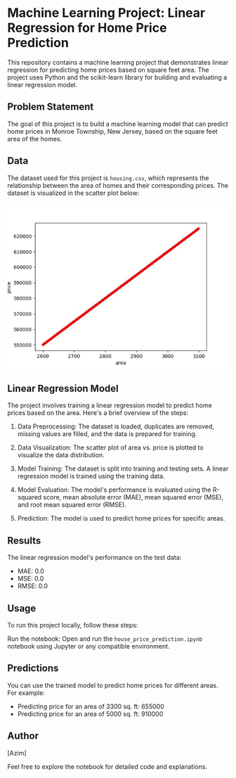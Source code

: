 # Machine Learning Project: Linear Regression for Home Price Prediction

This repository contains a machine learning project that demonstrates linear regression for predicting home prices based on square feet area. The project uses Python and the scikit-learn library for building and evaluating a linear regression model.

## Problem Statement

The goal of this project is to build a machine learning model that can predict home prices in Monroe Township, New Jersey, based on the square feet area of the homes.

## Data

The dataset used for this project is `housing.csv`, which represents the relationship between the area of homes and their corresponding prices. The dataset is visualized in the scatter plot below:

![Scatter Plot](scatterplot.jpg)

## Linear Regression Model

The project involves training a linear regression model to predict home prices based on the area. Here's a brief overview of the steps:

1. Data Preprocessing: The dataset is loaded, duplicates are removed, missing values are filled, and the data is prepared for training.

2. Data Visualization: The scatter plot of area vs. price is plotted to visualize the data distribution.

3. Model Training: The dataset is split into training and testing sets. A linear regression model is trained using the training data.

4. Model Evaluation: The model's performance is evaluated using the R-squared score, mean absolute error (MAE), mean squared error (MSE), and root mean squared error (RMSE).

5. Prediction: The model is used to predict home prices for specific areas.

## Results

The linear regression model's performance on the test data:

- MAE: 0.0
- MSE: 0.0
- RMSE: 0.0

## Usage

To run this project locally, follow these steps:

Run the notebook:
Open and run the `house_price_prediction.ipynb` notebook using Jupyter or any compatible environment.

## Predictions

You can use the trained model to predict home prices for different areas. For example:

- Predicting price for an area of 3300 sq. ft: $655000$
- Predicting price for an area of 5000 sq. ft: $910000$

## Author

[Azim]

Feel free to explore the notebook for detailed code and explanations.

